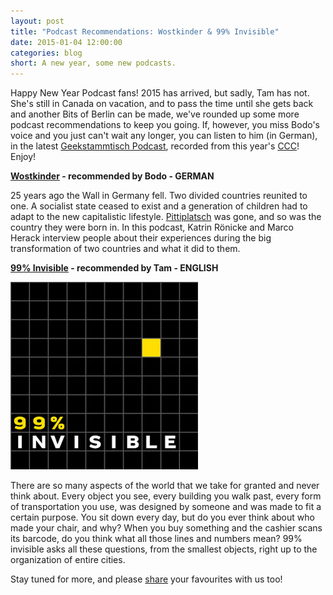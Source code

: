 ```yaml
---
layout: post
title: "Podcast Recommendations: Wostkinder & 99% Invisible"
date: 2015-01-04 12:00:00
categories: blog
short: A new year, some new podcasts.
---
```

Happy New Year Podcast fans!
2015 has arrived, but sadly, Tam has not. She's still in Canada on vacation, and to pass the time until she gets back and another Bits of Berlin can be made, we've rounded up some more podcast recommendations to keep you going.
If, however, you miss Bodo's voice and you just can't wait any longer, you can listen to him (in German), in the latest [Geekstammtisch Podcast](http://geekstammtisch.de/#GST036), recorded from this year's [CCC](http://events.ccc.de/congress/2014/wiki/Main_Page)!
Enjoy!

**[Wostkinder](http://wostkinder.de) - recommended by Bodo - GERMAN**

25 years ago the Wall in Germany fell. Two divided countries reunited to one. A socialist state ceased to
exist and a generation of children had to adapt to the new capitalistic lifestyle. [Pittiplatsch](https://en.wikipedia.org/wiki/Pittiplatsch) was gone, and so was the country they were born in. In this podcast, Katrin Rönicke and Marco Herack interview people about their experiences during the big transformation of two countries and what it did to them.

**[99% Invisible](http://99percentinvisible.org) - recommended by Tam - ENGLISH**

[![99% Invisible Logo](/images/recommendations-2/99invisible.png)](http://99percentinvisible.org)

There are so many aspects of the world that we take for granted and never think about. Every object you see, every building you walk past, every form of transportation you use, was designed by someone and was made to fit a certain purpose. You sit down every day, but do you ever think about who made your chair, and why? When you buy something and the cashier scans its barcode, do you think what all those lines and numbers mean? 99% invisible asks all these questions, from the smallest objects, right up to the organization of entire cities.

Stay tuned for more, and please [share](https://twitter.com/bitsofberlin) your favourites with us too!
